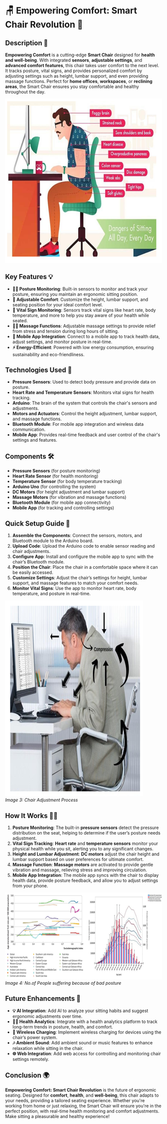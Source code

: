 # 🪑 Empowering Comfort: Smart Chair Revolution 💺

## Description 🌟
**Empowering Comfort** is a cutting-edge **Smart Chair** designed for **health and well-being**. With integrated **sensors**, **adjustable settings**, and **advanced comfort features**, this chair takes user comfort to the next level. It tracks posture, vital signs, and provides personalized comfort by adjusting settings such as height, lumbar support, and even providing massage functions. Perfect for **home offices**, **workspaces**, or **reclining areas**, the Smart Chair ensures you stay comfortable and healthy throughout the day.

<p align="center">
  <img src="Images/Complications.png" alt="Smart Chair Overview"/>
</p>

## Key Features 💡
- **🧘‍♂️ Posture Monitoring**: Built-in sensors to monitor and track your posture, ensuring you maintain an ergonomic sitting position.
- **🔄 Adjustable Comfort**: Customize the height, lumbar support, and seating position for your ideal comfort level.
- **💓 Vital Sign Monitoring**: Sensors track vital signs like heart rate, body temperature, and more to help you stay aware of your health while seated.
- **💆‍♂️ Massage Functions**: Adjustable massage settings to provide relief from stress and tension during long hours of sitting.
- **📱 Mobile App Integration**: Connect to a mobile app to track health data, adjust settings, and monitor posture in real-time.
- **⚡ Energy-Efficient**: Powered with low energy consumption, ensuring sustainability and eco-friendliness.

## Technologies Used 🔧
- **Pressure Sensors**: Used to detect body pressure and provide data on posture.
- **Heart Rate and Temperature Sensors**: Monitors vital signs for health tracking.
- **Arduino**: The brain of the system that controls the chair's sensors and adjustments.
- **Motors and Actuators**: Control the height adjustment, lumbar support, and massage functions.
- **Bluetooth Module**: For mobile app integration and wireless data communication.
- **Mobile App**: Provides real-time feedback and user control of the chair's settings and features.

## Components 🛠️
- **Pressure Sensors** (for posture monitoring)
- **Heart Rate Sensor** (for health monitoring)
- **Temperature Sensor** (for body temperature tracking)
- **Arduino Uno** (for controlling the system)
- **DC Motors** (for height adjustment and lumbar support)
- **Massage Motors** (for vibration and massage functions)
- **Bluetooth Module** (for mobile app connectivity)
- **Mobile App** (for tracking and controlling settings)

## Quick Setup Guide 🚀

1. **Assemble the Components**: Connect the sensors, motors, and Bluetooth module to the Arduino board.
2. **Upload Code**: Upload the Arduino code to enable sensor reading and chair adjustments.
3. **Configure App**: Install and configure the mobile app to sync with the chair’s Bluetooth module.
4. **Position the Chair**: Place the chair in a comfortable space where it can be easily accessed.
5. **Customize Settings**: Adjust the chair’s settings for height, lumbar support, and massage features to match your comfort needs.
6. **Monitor Vital Signs**: Use the app to monitor heart rate, body temperature, and posture in real-time.

![Chair Adjustment Process](Images/Adjustments.png)  
*Image 3: Chair Adjustment Process*

## How It Works 🧑‍💻
1. **Posture Monitoring**: The built-in **pressure sensors** detect the pressure distribution on the seat, helping to determine if the user’s posture needs adjustment.
2. **Vital Sign Tracking**: **Heart rate** and **temperature sensors** monitor your physical health while you sit, alerting you to any significant changes.
3. **Height and Lumbar Adjustment**: **DC motors** adjust the chair height and lumbar support based on user preferences for ultimate comfort.
4. **Massage Function**: **Massage motors** are activated to provide gentle vibration and massage, relieving stress and improving circulation.
5. **Mobile App Integration**: The mobile app syncs with the chair to display health data, provide posture feedback, and allow you to adjust settings from your phone.

![Smart Chair Features](Images/Smartchair1.png)  
*Image 4: No.of People suffering because of bad posture*

## Future Enhancements 🌱
- **💡 AI Integration**: Add AI to analyze your sitting habits and suggest ergonomic adjustments over time.
- **🧑‍⚕️ Health Analytics**: Integrate with a health analytics platform to track long-term trends in posture, health, and comfort.
- **🔋 Wireless Charging**: Implement wireless charging for devices using the chair’s power system.
- **🎶 Ambient Sound**: Add ambient sound or music features to enhance relaxation while sitting in the chair.
- **🌐 Web Integration**: Add web access for controlling and monitoring chair settings remotely.

## Conclusion 🌍
**Empowering Comfort: Smart Chair Revolution** is the future of ergonomic seating. Designed for **comfort**, **health**, and **well-being**, this chair adapts to your needs, providing a tailored seating experience. Whether you're working from home or just relaxing, the Smart Chair will ensure you're in the perfect position, with real-time health monitoring and comfort adjustments. Make sitting a pleasurable and healthy experience!




